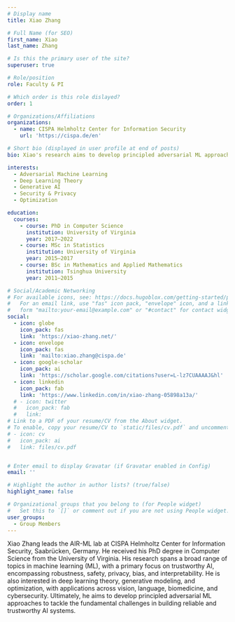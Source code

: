 ```yaml
---
# Display name
title: Xiao Zhang

# Full Name (for SEO)
first_name: Xiao
last_name: Zhang

# Is this the primary user of the site?
superuser: true

# Role/position
role: Faculty & PI

# Which order is this role dislayed?
order: 1

# Organizations/Affiliations
organizations:
  - name: CISPA Helmholtz Center for Information Security
    url: 'https://cispa.de/en'

# Short bio (displayed in user profile at end of posts)
bio: Xiao's research aims to develop principled adversarial ML approaches to tackle the fundamental challenges in building reliable and trustworthy AI systems

interests:
  - Adversarial Machine Learning
  - Deep Learning Theory
  - Generative AI
  - Security & Privacy
  - Optimization

education:
  courses:
    - course: PhD in Computer Science
      institution: University of Virginia
      year: 2017–2022
    - course: MSc in Statistics
      institution: University of Virginia
      year: 2015–2017
    - course: BSc in Mathematics and Applied Mathematics
      institution: Tsinghua University
      year: 2011–2015

# Social/Academic Networking
# For available icons, see: https://docs.hugoblox.com/getting-started/page-builder/#icons
#   For an email link, use "fas" icon pack, "envelope" icon, and a link in the
#   form "mailto:your-email@example.com" or "#contact" for contact widget.
social:
  - icon: globe
    icon_pack: fas
    link: 'https://xiao-zhang.net/'
  - icon: envelope
    icon_pack: fas
    link: 'mailto:xiao.zhang@cispa.de'
  - icon: google-scholar
    icon_pack: ai
    link: 'https://scholar.google.com/citations?user=L-lz7CUAAAAJ&hl'
  - icon: linkedin
    icon_pack: fab
    link: 'https://www.linkedin.com/in/xiao-zhang-05898a13a/'
  # - icon: twitter
  #   icon_pack: fab
  #   link: 
# Link to a PDF of your resume/CV from the About widget.
# To enable, copy your resume/CV to `static/files/cv.pdf` and uncomment the lines below.
# - icon: cv
#   icon_pack: ai
#   link: files/cv.pdf


# Enter email to display Gravatar (if Gravatar enabled in Config)
email: ''

# Highlight the author in author lists? (true/false)
highlight_name: false

# Organizational groups that you belong to (for People widget)
#   Set this to `[]` or comment out if you are not using People widget.
user_groups:
  - Group Members
---
```


Xiao Zhang leads the AIR-ML lab at CISPA Helmholtz Center for Information Security, Saabrücken, Germany. He received his PhD degree in Computer Science from the University of Virginia. His research spans a broad range of topics in machine learning (ML), with a primary focus on trustworthy AI, encompassing robustness, safety, privacy, bias, and interpretability. He is also interested in deep learning theory, generative modeling, and optimization, with applications across vision, language, biomedicine, and cybersecurity. Ultimately, he aims to develop principled adversarial ML approaches to tackle the fundamental challenges in building reliable and trustworthy AI systems.